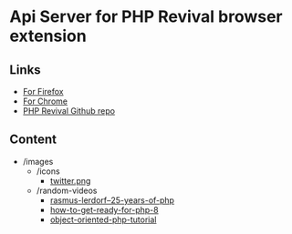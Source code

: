 # Api Server for PHP Revival browser extension

## Links

- [For Firefox](https://addons.mozilla.org/en-US/firefox/addon/php-revival)
- [For Chrome](https://chrome.google.com/webstore/detail/php-revival/fceclmihdanbepiogjoeiolnpkalcjpe)
- [PHP Revival Github repo](https://github.com/SerhiiCho/php-revival)

## Content

- /images
    - /icons
        - [twitter.png](/images/twitter.png)
    - /random-videos
        - [rasmus-lerdorf–25-years-of-php](/images/random-videos/1.jpg)
        - [how-to-get-ready-for-php-8](/images/random-videos/2.jpg)
        - [object-oriented-php-tutorial](/images/random-videos/3.jpg)